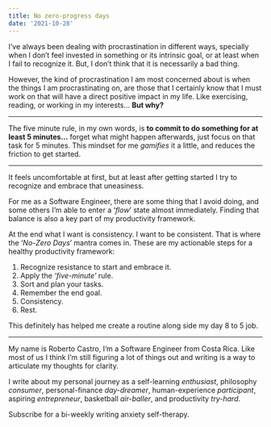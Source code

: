 ```yaml
---
title: No zero-progress days
date: '2021-10-28'
---
```


I’ve always been dealing with procrastination in different ways, specially when I don’t feel invested in something or its intrinsic goal, or at least when I fail to recognize it. But, I don’t think that it is necessarily a bad thing.

However, the kind of procrastination I am most concerned about is when the things I am procrastinating on, are those that I certainly know that I must work on that will have a direct positive impact in my life. Like exercising, reading, or working in my interests…  **But why?**

---

The five minute rule, in my own words, is **to commit to do something for at least 5 minutes…** forget what might happen afterwards, just focus on that task for 5 minutes. This mindset for me _gamifies_ it a little, and reduces the friction to get started.

---

It feels uncomfortable at first, but at least after getting started I try to recognize and embrace that uneasiness.

For me as a Software Engineer, there are some thing that I avoid doing, and some others I’m able to enter a ‘_flow_’ state almost immediately. Finding that balance is also a key part of my productivity framework.

At the end what I want is consistency. I want to be consistent. That is where the ‘_No-Zero Days_’ mantra comes in. These are my actionable steps for a healthy productivity framework:

1.  Recognize resistance to start and embrace it.
2.  Apply the  _‘five-minute’_  rule.
3.  Sort and plan your tasks.
4.  Remember the end goal.
5.  Consistency.
6.  Rest.

This definitely has helped me create a routine along side my day 8 to 5 job.

---

My name is Roberto Castro, I’m a Software Engineer from Costa Rica. Like most of us I think I’m still figuring a lot of things out and writing is a way to articulate my thoughts for clarity.

I write about my personal journey as a self-learning  _enthusiast_, philosophy  _consumer_, personal-finance  _day-dreamer_, human-experience  _participant_, aspiring  _entrepreneur_, basketball  _air-baller_, and productivity  _try-hard_.

Subscribe for a bi-weekly writing anxiety self-therapy.